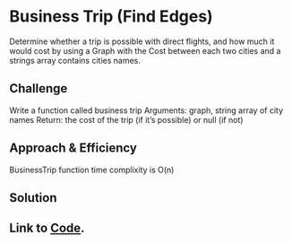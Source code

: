 # Business Trip (Find Edges)
Determine whether a trip is possible with direct flights, and how much it would cost by using a Graph with the Cost between each two cities and a strings array contains cities names.

## Challenge
Write a function called business trip
Arguments: graph, string array of city names
Return: the cost of the trip (if it’s possible) or null (if not)

## Approach & Efficiency
BusinessTrip function time complixity is O(n)

## Solution

## Link to [Code](../data-structures-project/Graph.cs).